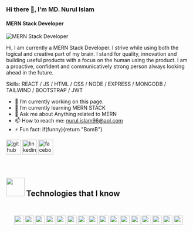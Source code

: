 ### Hi there 👋, I'm MD. Nurul Islam
#### MERN Stack Developer
![MERN Stack Developer](https://i.ibb.co/GPcGTn4/Black-Minimal-Business-Personal-Profile-Linkedin-Banner.jpg)

Hi, I am currently a MERN Stack Developer. I strive while using both the logical and creative part of my brain. I stand for quality, innovation and building useful products with a focus on the human  using the product. I am a proactive, confident and communicatively strong person always looking ahead in the future.

Skills: REACT / JS / HTML / CSS / NODE / EXPRESS / MONGODB / TAILWIND / BOOTSTRAP / JWT

- 🔭 I’m currently working on this page. 
- 🌱 I’m currently learning MERN STACK 
- 💬 Ask me about Anything related to MERN 
- 📫 How to reach me: nurul.islam96@aol.com 
- ⚡ Fun fact: if(funny){return "BomB"} 


[<img src='https://img.shields.io/badge/GitHub-100000?style=for-the-badge&logo=github&logoColor=white' alt='github' height='40'>](https://github.com/NurulIslam96)  [<img src='https://img.shields.io/badge/LinkedIn-0077B5?style=for-the-badge&logo=linkedin&logoColor=white' alt='linkedin' height='40'>](https://www.linkedin.com/in/md-nurul-islam-29452a257//)  [<img src='https://img.shields.io/badge/Facebook-1877F2?style=for-the-badge&logo=facebook&logoColor=white' alt='facebook' height='40'>](https://www.facebook.com/nurul.islam.3273/)  

<br />

<h2><img src = "https://media.giphy.com/media/Ll22OhMLAlVDb8UQWe/giphy.gif" width='50'/>&nbsp;Technologies that I know</h2>

<br>
<p align="center">
<img src="https://img.shields.io/badge/HTML5-E34F26?style=for-the-badge&logo=html5&logoColor=white" height="25"/> <img src="https://img.shields.io/badge/CSS3-1572B6?style=for-the-badge&logo=css3&logoColor=white" height="25"/> <img src="https://img.shields.io/badge/javascript-F7DF1E.svg?&style=for-the-badge&logo=javascript&logoColor=white" height="25"/> <img src="https://img.shields.io/badge/React-20232A?style=for-the-badge&logo=react&logoColor=61DAFB" height="25"/> <img src="https://img.shields.io/badge/React_Router-CA4245?style=for-the-badge&logo=react-router&logoColor=white" height="25"/> <img src="https://img.shields.io/badge/Bootstrap-563D7C?style=for-the-badge&logo=bootstrap&logoColor=white" height="25"/> <img src="https://img.shields.io/badge/Tailwind_CSS-38B2AC?style=for-the-badge&logo=tailwind-css&logoColor=white" height="25"/> <img src="https://img.shields.io/badge/Netlify-00C7B7?style=for-the-badge&logo=netlify&logoColor=white" height="25"/> <img src="https://img.shields.io/badge/firebase-FFCA28.svg?&style=for-the-badge&logo=firebase&logoColor=white" height="25"/> <img src="https://img.shields.io/badge/Node.js-43853D?style=for-the-badge&logo=node.js&logoColor=white" height="25"/> <img src="https://img.shields.io/badge/MongoDB-4EA94B?style=for-the-badge&logo=mongodb&logoColor=white" height="25"/> <img src="https://img.shields.io/badge/JWT-000000?style=for-the-badge&logo=JSON%20web%20tokens&logoColor=white" height="25"/> <img src="https://img.shields.io/badge/Stripe-626CD9?style=for-the-badge&logo=Stripe&logoColor=white" height="25" /> <img src="https://img.shields.io/badge/Express.js-000000?style=for-the-badge&logo=express&logoColor=white" height="25"/> <img src="https://img.shields.io/badge/Express.js-000000?style=for-the-badge&logo=express&logoColor=white" height="25"/> <img src="https://img.shields.io/badge/Adobe%20Photoshop-31A8FF?style=for-the-badge&logo=Adobe%20Photoshop&logoColor=black" height=25" />
</p>
<br/>
